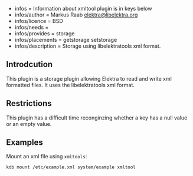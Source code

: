 - infos = Information about xmltool plugin is in keys below
- infos/author = Markus Raab <elektra@libelektra.org>
- infos/licence = BSD
- infos/needs = 
- infos/provides = storage
- infos/placements = getstorage setstorage
- infos/description = Storage using libelektratools xml format.

## Introdcution ##

This plugin is a storage plugin allowing Elektra to read and write xml formatted files. It uses the libelektratools xml format.

## Restrictions ##

This plugin has a difficult time reconginzing whether a key has a null value or an empty value.

## Examples ##

Mount an xml file using `xmltools`:

	kdb mount /etc/example.xml system/example xmltool
